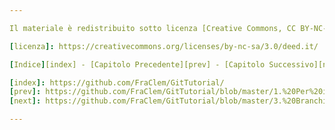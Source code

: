```yaml
---

Il materiale è redistribuito sotto licenza [Creative Commons, CC BY-NC-SA 3.0][licenza]

[licenza]: https://creativecommons.org/licenses/by-nc-sa/3.0/deed.it/

[Indice][index] - [Capitolo Precedente][prev] - [Capitolo Successivo][next]

[index]: https://github.com/FraClem/GitTutorial/
[prev]: https://github.com/FraClem/GitTutorial/blob/master/1.%20Per%20iniziare.md
[next]: https://github.com/FraClem/GitTutorial/blob/master/3.%20Branching.md 

---
```

